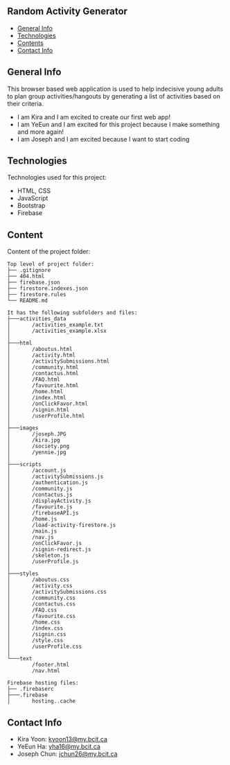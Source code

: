 ## Random Activity Generator

- [General Info](#general-info)
- [Technologies](#technologies)
- [Contents](#content)
- [Contact Info](#contact-info)

## General Info

This browser based web application is used to help indecisive young adults to plan group activities/hangouts by generating a list of activities based on their criteria.

- I am Kira and I am excited to create our first web app!
- I am YeEun and I am excited for this project because I make something and more again!
- I am Joseph and I am excited because I want to start coding

## Technologies

Technologies used for this project:

- HTML, CSS
- JavaScript
- Bootstrap
- Firebase

## Content

Content of the project folder:

```
Top level of project folder:
├── .gitignore
├── 404.html
├── firebase.json
├── firestore.indexes.json
├── firestore.rules
└── README.md

It has the following subfolders and files:
├───activities_data
│       /activities_example.txt
│       /activities_example.xlsx
│
├───html
│       /aboutus.html
│       /activity.html
│       /activitySubmissions.html
│       /community.html
│       /contactus.html
│       /FAQ.html
│       /favourite.html
│       /home.html
│       /index.html
│       /onClickFavor.html
│       /signin.html
│       /userProfile.html
│
├───images
│       /joseph.JPG
│       /kira.jpg
│       /society.png
│       /yennie.jpg
│
├───scripts
│       /account.js
│       /activitySubmissions.js
│       /authentication.js
│       /community.js
│       /contactus.js
│       /displayActivity.js
│       /favourite.js
│       /firebaseAPI.js
│       /home.js
│       /load-activity-firestore.js
│       /main.js
│       /nav.js
│       /onClickFavor.js
│       /signin-redirect.js
│       /skeleton.js
│       /userProfile.js
│
├───styles
│       /aboutus.css
│       /activity.css
│       /activitySubmissions.css
│       /community.css
│       /contactus.css
│       /FAQ.css
│       /favourite.css
│       /home.css
│       /index.css
│       /signin.css
│       /style.css
│       /userProfile.css
│
└───text
        /footer.html
        /nav.html

Firebase hosting files:
├── .firebaserc
├───.firebase
│       hosting..cache

```

## Contact Info
- Kira Yoon: kyoon13@my.bcit.ca
- YeEun Ha: yha16@my.bcit.ca
- Joseph Chun: jchun26@my.bcit.ca
